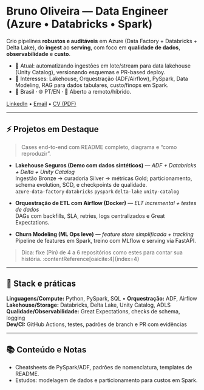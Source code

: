 <!-- Hero curto, claro e orientado a valor -->
# Bruno Oliveira — Data Engineer (Azure • Databricks • Spark)

Crio pipelines **robustos e auditáveis** em Azure (Data Factory + Databricks + Delta Lake), do **ingest** ao **serving**, com foco em **qualidade de dados**, **observabilidade** e **custo**.

- 🔭 Atual: automatizando ingestões em lote/stream para data lakehouse (Unity Catalog), versionando esquemas e PR-based deploy.
- 🎯 Interesses: Lakehouse, Orquestração (ADF/Airflow), PySpark, Data Modeling, RAG para dados tabulares, custo/finops em Spark.
- 📍 Brasil · 🌐 PT/EN · 💼 Aberto a remoto/híbrido.

[LinkedIn](https://www.linkedin.com/in/BrunoOlivei) • [Email](brunoolivei@protonmail.com) • [CV (PDF)](link-para-seu-cv.pdf)

---

## ⚡ Projetos em Destaque
> Cases end-to-end com README completo, diagrama e “como reproduzir”.

- **Lakehouse Seguros (Demo com dados sintéticos)** — *ADF + Databricks + Delta + Unity Catalog*  
  Ingestão Bronze → curadoria Silver → métricas Gold; particionamento, schema evolution, SCD, e checkpoints de qualidade.  
  `azure-data-factory` `databricks` `pyspark` `delta-lake` `unity-catalog`

- **Orquestração de ETL com Airflow (Docker)** — *ELT incremental + testes de dados*  
  DAGs com backfills, SLA, retries, logs centralizados e Great Expectations.

- **Churn Modeling (ML Ops leve)** — *feature store simplificada + tracking*  
  Pipeline de features em Spark, treino com MLflow e serving via FastAPI.

> Dica: fixe (Pin) de 4 a 6 repositórios como estes para contar sua história. :contentReference[oaicite:4]{index=4}

---

## 🧰 Stack e práticas
**Linguagens/Compute:** Python, PySpark, SQL • **Orquestração:** ADF, Airflow  
**Lakehouse/Storage:** Databricks, Delta Lake, Unity Catalog, ADLS  
**Qualidade/Observabilidade:** Great Expectations, checks de schema, logging  
**Dev/CI:** GitHub Actions, testes, padrões de branch e PR com evidências

---

## 📚 Conteúdo e Notas
- Cheatsheets de PySpark/ADF, padrões de nomenclatura, templates de README.
- Estudos: modelagem de dados e particionamento para custos em Spark.
